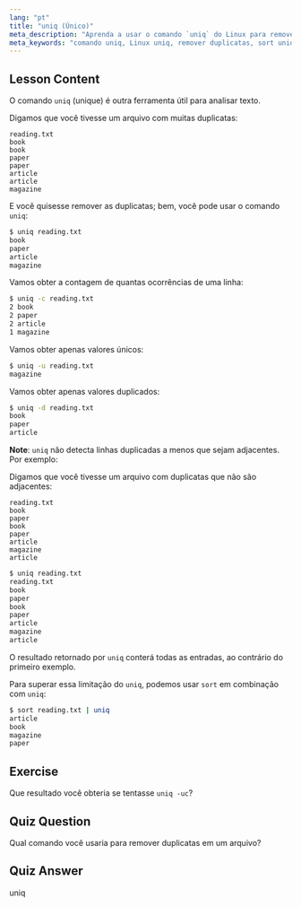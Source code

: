 ```yaml
---
lang: "pt"
title: "uniq (Único)"
meta_description: "Aprenda a usar o comando `uniq` do Linux para remover linhas duplicadas de arquivos de texto. Descubra opções como -c, -u, -d e combine com `sort` para uma limpeza de dados eficaz."
meta_keywords: "comando uniq, Linux uniq, remover duplicatas, sort uniq, tutorial Linux, processamento de texto, Linux para iniciantes, guia Linux"
---
```


## Lesson Content

O comando `uniq` (unique) é outra ferramenta útil para analisar texto.

Digamos que você tivesse um arquivo com muitas duplicatas:

```plaintext
reading.txt
book
book
paper
paper
article
article
magazine
```

E você quisesse remover as duplicatas; bem, você pode usar o comando `uniq`:

```bash
$ uniq reading.txt
book
paper
article
magazine
```

Vamos obter a contagem de quantas ocorrências de uma linha:

```bash
$ uniq -c reading.txt
2 book
2 paper
2 article
1 magazine
```

Vamos obter apenas valores únicos:

```bash
$ uniq -u reading.txt
magazine
```

Vamos obter apenas valores duplicados:

```bash
$ uniq -d reading.txt
book
paper
article
```

**Note**: `uniq` não detecta linhas duplicadas a menos que sejam adjacentes. Por exemplo:

Digamos que você tivesse um arquivo com duplicatas que não são adjacentes:

```plaintext
reading.txt
book
paper
book
paper
article
magazine
article
```

```bash
$ uniq reading.txt
reading.txt
book
paper
book
paper
article
magazine
article
```

O resultado retornado por `uniq` conterá todas as entradas, ao contrário do primeiro exemplo.

Para superar essa limitação do `uniq`, podemos usar `sort` em combinação com `uniq`:

```bash
$ sort reading.txt | uniq
article
book
magazine
paper
```

## Exercise

Que resultado você obteria se tentasse `uniq -uc`?

## Quiz Question

Qual comando você usaria para remover duplicatas em um arquivo?

## Quiz Answer

uniq
